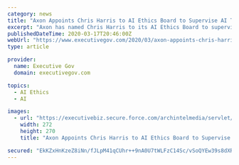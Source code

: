 ```yaml
---
category: news
title: "Axon Appoints Chris Harris to AI Ethics Board to Supervise AI Technologies; Jeff Kunins Quoted"
excerpt: "Axon has named Chris Harris to its AI Ethics Board to supervise the development and production of the company’s AI technology, Axon announced on Tuesday. \"Our new AI Ethics Board members bring a wealth of knowledge and experience including privacy, social justice, and some of the most directly relevant core science and applied machine ..."
publishedDateTime: 2020-03-17T20:46:00Z
webUrl: "https://www.executivegov.com/2020/03/axon-appoints-chris-harris-to-ai-ethics-board-to-supervise-ai-technologies-jeff-kunins-quoted/"
type: article

provider:
  name: Executive Gov
  domain: executivegov.com

topics:
  - AI Ethics
  - AI

images:
  - url: "https://executivebiz.secure.force.com/archintelmedia/servlet/servlet.FileDownload?file=00Pf300001397deEAA"
    width: 272
    height: 270
    title: "Axon Appoints Chris Harris to AI Ethics Board to Supervise AI Technologies; Jeff Kunins Quoted"

secured: "EkKZxHnKzeZ8iNn/fJLpM41qCUhr++9nA0U7tWLFzC14Sc/vSoQYEw39s8dXRQv9OhsfXiMZhy4ReA2n6n+06HrIM2KiKyKWWsJhJma+V5CObI3W4fphrZuLy+4driTCsZc68oxmbQYmI0QfJq2fRKMJT/rvt0gmoVf9sfPzd1jJERmRN3wDhCoijfv8TG60aYwtdVnh7/p9C15tGf0iHQe2+VLcVu4nCiHj+dwdvS+zd6b0HB9paewQOIxFckSALiQtTcR8kN7qoab0Dr2HGJj07eJGyZeIH3Qc+RtKjVCrFWeHuJBWYgh0NaHHQx2f;F9RC/lQHIvdvGoyfX1bEYQ=="
---
```


